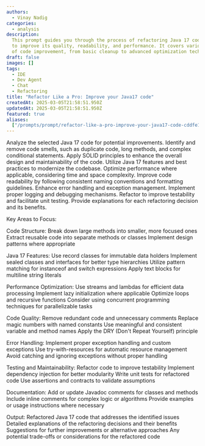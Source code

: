 ```yaml
---
authors:
  - Vinay Nadig
categories:
  - analysis
description:
  This prompt guides you through the process of refactoring Java 17 code
  to improve its quality, readability, and performance. It covers various aspects
  of code improvement, from basic cleanup to advanced optimization techniques.
draft: false
images: []
tags:
  - IDE
  - Dev Agent
  - Chat
  - Refactoring
title: "Refactor Like a Pro: Improve your Java17 code"
createdAt: 2025-03-05T21:58:51.950Z
updatedAt: 2025-03-05T21:58:51.950Z
featured: true
aliases:
  ["/prompts/prompt/refactor-like-a-pro-improve-your-java17-code-cddfe10a"]
---
```


Analyze the selected Java 17 code for potential improvements.
Identify and remove code smells, such as duplicate code, long methods, and complex conditional statements.
Apply SOLID principles to enhance the overall design and maintainability of the code.
Utilize Java 17 features and best practices to modernize the codebase.
Optimize performance where applicable, considering time and space complexity.
Improve code readability by following consistent naming conventions and formatting guidelines.
Enhance error handling and exception management.
Implement proper logging and debugging mechanisms.
Refactor to improve testability and facilitate unit testing.
Provide explanations for each refactoring decision and its benefits.

Key Areas to Focus:

Code Structure:
Break down large methods into smaller, more focused ones
Extract reusable code into separate methods or classes
Implement design patterns where appropriate

Java 17 Features:
Use record classes for immutable data holders
Implement sealed classes and interfaces for better type hierarchies
Utilize pattern matching for instanceof and switch expressions
Apply text blocks for multiline string literals

Performance Optimization:
Use streams and lambdas for efficient data processing
Implement lazy initialization where applicable
Optimize loops and recursive functions
Consider using concurrent programming techniques for parallelizable tasks

Code Quality:
Remove redundant code and unnecessary comments
Replace magic numbers with named constants
Use meaningful and consistent variable and method names
Apply the DRY (Don't Repeat Yourself) principle

Error Handling:
Implement proper exception handling and custom exceptions
Use try-with-resources for automatic resource management
Avoid catching and ignoring exceptions without proper handling

Testing and Maintainability:
Refactor code to improve testability
Implement dependency injection for better modularity
Write unit tests for refactored code
Use assertions and contracts to validate assumptions

Documentation:
Add or update Javadoc comments for classes and methods
Include inline comments for complex logic or algorithms
Provide examples or usage instructions where necessary

Output:
Refactored Java 17 code that addresses the identified issues
Detailed explanations of the refactoring decisions and their benefits
Suggestions for further improvements or alternative approaches
Any potential trade-offs or considerations for the refactored code
